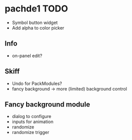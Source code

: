 # pachde1 TODO

- Symbol button widget
- Add alpha to color picker

## Info

- on-panel edit?

## Skiff

- Undo for PackModules?
- fancy background -> more (limited) background control

## Fancy background module

- dialog to configure
- inputs for animation
- randomize
- randomize trigger

